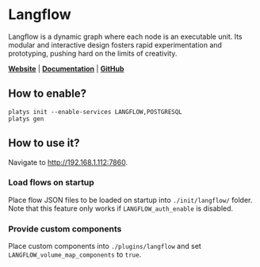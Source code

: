 # Langflow

Langflow is a dynamic graph where each node is an executable unit. Its modular and interactive design fosters rapid experimentation and prototyping, pushing hard on the limits of creativity. 

**[Website](https://www.langflow.org/)** | **[Documentation](https://docs.langflow.org/)** | **[GitHub](https://github.com/langflow-ai/langflow)**

## How to enable?

```
platys init --enable-services LANGFLOW,POSTGRESQL
platys gen
```

## How to use it?

Navigate to <http://192.168.1.112:7860>.

### Load flows on startup

Place flow JSON files to be loaded on startup into `./init/langflow/` folder. Note that this feature only works if `LANGFLOW_auth_enable` is disabled.

### Provide custom components

Place custom components into `./plugins/langflow` and set `LANGFLOW_volume_map_components` to `true`.